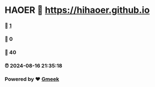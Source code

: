 # HAOER :link: https://hihaoer.github.io 
### :page_facing_up: [1](https://hihaoer.github.io/tag.html) 
### :speech_balloon: 0 
### :hibiscus: 40 
### :alarm_clock: 2024-08-16 21:35:18 
### Powered by :heart: [Gmeek](https://github.com/Meekdai/Gmeek)
